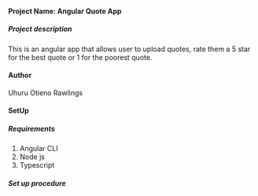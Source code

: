 #### Project Name: Angular Quote App
##### Project description
This is an angular app that allows user to upload quotes, rate them a 5 star for the best quote or 1 for the poorest quote.
#### Author
Uhuru Otieno Rawlings
#### SetUp
##### Requirements
1. Angular CLI
2. Node js
3. Typescript
##### Set up procedure